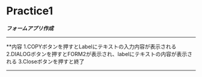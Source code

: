 # Practice1

***フォームアプリ作成***

 ---

**内容
  1.COPYボタンを押すとLabelにテキストの入力内容が表示される
  2.DIALOGボタンを押すとFORM2が表示され、labelにテキストの内容が表示される
  3.Closeボタンを押すと終了
  
  ***  
